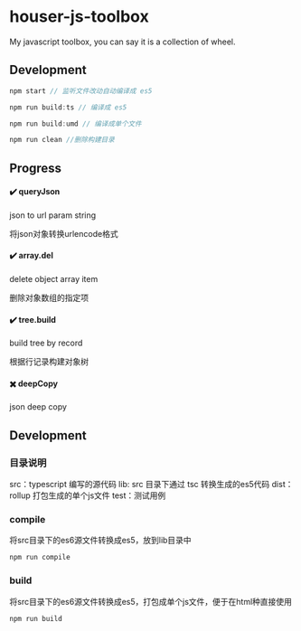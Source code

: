 # houser-js-toolbox

My javascript toolbox, you can say it is a collection of wheel.

## Development

```js
npm start // 监听文件改动自动编译成 es5

npm run build:ts // 编译成 es5

npm run build:umd // 编译成单个文件

npm run clean //删除构建目录
```

## Progress

#### :heavy_check_mark: queryJson

json to url param string

将json对象转换urlencode格式

#### :heavy_check_mark: array.del

delete object array item

删除对象数组的指定项

#### :heavy_check_mark: tree.build

build tree by record

根据行记录构建对象树

#### :heavy_multiplication_x: deepCopy

json deep copy

## Development

### 目录说明

src：typescript 编写的源代码
lib: src 目录下通过 tsc 转换生成的es5代码
dist：rollup 打包生成的单个js文件
test：测试用例

### compile

将src目录下的es6源文件转换成es5，放到lib目录中

```bash
npm run compile
```

### build

将src目录下的es6源文件转换成es5，打包成单个js文件，便于在html种直接使用

```bash
npm run build
```